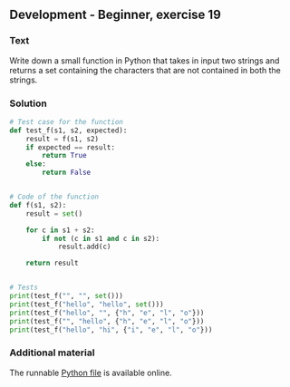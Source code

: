 ## Development - Beginner, exercise 19

### Text
Write down a small function in Python that takes in input two strings and returns a set containing the characters that are not contained in both the strings.

### Solution
```python
# Test case for the function
def test_f(s1, s2, expected):
    result = f(s1, s2)
    if expected == result:
        return True
    else:
        return False


# Code of the function
def f(s1, s2):
    result = set()

    for c in s1 + s2:
        if not (c in s1 and c in s2):
            result.add(c)

    return result


# Tests
print(test_f("", "", set()))
print(test_f("hello", "hello", set()))
print(test_f("hello", "", {"h", "e", "l", "o"}))
print(test_f("", "hello", {"h", "e", "l", "o"}))
print(test_f("hello", "hi", {"i", "e", "l", "o"}))
``` 

### Additional material
The runnable [Python file](exercise_19.py) is available online.
